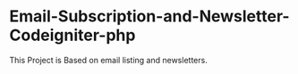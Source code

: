 # Email-Subscription-and-Newsletter-Codeigniter-php
This Project is Based on email listing and newsletters.
